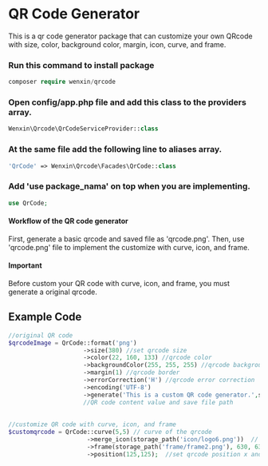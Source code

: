 # QR Code Generator

This is a qr code generator package that can customize your own QRcode with size, color, background color, margin, icon, curve, and frame.

### Run this command to install package
```php
composer require wenxin/qrcode
```

### Open config/app.php file and add this class to the providers array.
```php
Wenxin\Qrcode\QrCodeServiceProvider::class
```

### At the same file add the following line to aliases array.
```php
'QrCode' => Wenxin\Qrcode\Facades\QrCode::class
```
### Add 'use package_nama' on top when you are implementing.
```php
use QrCode;
```
 
#### Workflow of the QR code generator
First, generate a basic qrcode and saved file as 'qrcode.png'.
Then, use 'qrcode.png' file to implement the customize with curve, icon, and frame.
#### Important
Before custom your QR code with curve, icon, and frame, you must generate a original qrcode.

## Example Code
```php
//original QR code
$qrcodeImage = QrCode::format('png')      
                     ->size(380) //set qrcode size                                                                   
                     ->color(22, 160, 133) //qrcode color
                     ->backgroundColor(255, 255, 255) //qrcode background color                              
                     ->margin(1) //qrcode border                       
                     ->errorCorrection('H') //qrcode error correction  
                     ->encoding('UTF-8')                            
                     ->generate('This is a custom QR code generator.',storage_path('app/qrcode.png'));
                     //QR code content value and save file path
                     
                                                                
//customize QR code with curve, icon, and frame       
$customqrcode = QrCode::curve(5,5) // curve of the qrcode
                      ->merge_icon(storage_path('icon/logo6.png'))  // merge icon at the center of the qrcode
                      ->frame(storage_path('frame/frame2.png'), 630, 630) //frame file , frame with and height  
                      ->position(125,125);  //set qrcode position x and y in the frame                                       
        

```




